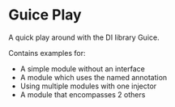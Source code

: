 # Guice Play

A quick play around with the DI library Guice.

Contains examples for:

* A simple module without an interface
* A module which uses the named annotation
* Using multiple modules with one injector
* A module that encompasses 2 others

